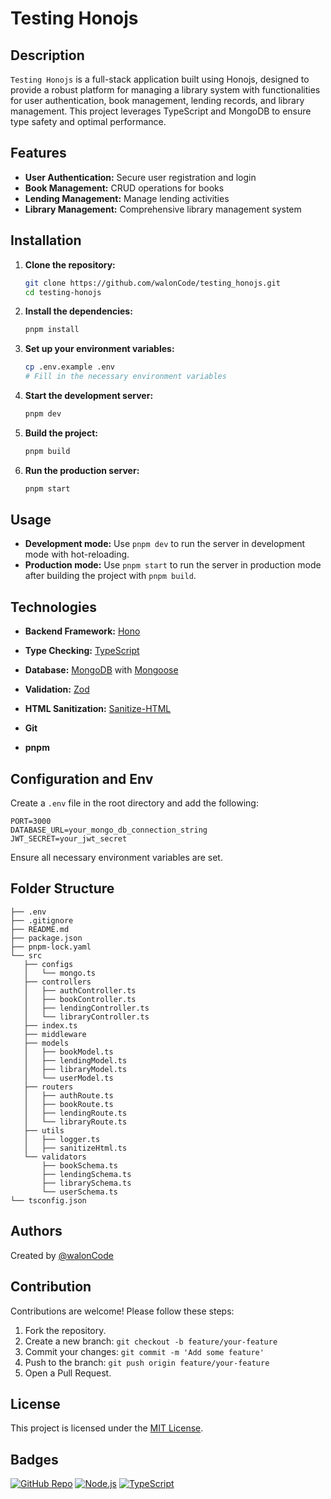 # Testing Honojs

## Description

`Testing Honojs` is a full-stack application built using Honojs, designed to provide a robust platform for managing a library system with functionalities for user authentication, book management, lending records, and library management. This project leverages TypeScript and MongoDB to ensure type safety and optimal performance.

## Features

- **User Authentication:** Secure user registration and login
- **Book Management:** CRUD operations for books
- **Lending Management:** Manage lending activities
- **Library Management:** Comprehensive library management system

## Installation

1. **Clone the repository:**
    ```bash
    git clone https://github.com/walonCode/testing_honojs.git
    cd testing-honojs
    ```

2. **Install the dependencies:**
    ```bash
    pnpm install
    ```

3. **Set up your environment variables:**
    ```bash
    cp .env.example .env
    # Fill in the necessary environment variables
    ```

4. **Start the development server:**
    ```bash
    pnpm dev
    ```

5. **Build the project:**
    ```bash
    pnpm build
    ```

6. **Run the production server:**
    ```bash
    pnpm start
    ```

## Usage

- **Development mode:** Use `pnpm dev` to run the server in development mode with hot-reloading.
- **Production mode:** Use `pnpm start` to run the server in production mode after building the project with `pnpm build`.

## Technologies

- **Backend Framework:** [Hono](https://github.com/honojs/hono)
- **Type Checking:** [TypeScript](https://www.typescriptlang.org/)
- **Database:** [MongoDB](https://www.mongodb.com/) with [Mongoose](https://mongoosejs.com/)
- **Validation:** [Zod](https://zod.dev/)
- **HTML Sanitization:** [Sanitize-HTML](https://github.com/apostrophecms/sanitize-html)

- **Git**
- **pnpm**

## Configuration and Env

Create a `.env` file in the root directory and add the following:

```env
PORT=3000
DATABASE_URL=your_mongo_db_connection_string
JWT_SECRET=your_jwt_secret
```

Ensure all necessary environment variables are set.

## Folder Structure

```
├── .env
├── .gitignore
├── README.md
├── package.json
├── pnpm-lock.yaml
└── src
   ├── configs
   │   └── mongo.ts
   ├── controllers
   │   ├── authController.ts
   │   ├── bookController.ts
   │   ├── lendingController.ts
   │   └── libraryController.ts
   ├── index.ts
   ├── middleware
   ├── models
   │   ├── bookModel.ts
   │   ├── lendingModel.ts
   │   ├── libraryModel.ts
   │   └── userModel.ts
   ├── routers
   │   ├── authRoute.ts
   │   ├── bookRoute.ts
   │   ├── lendingRoute.ts
   │   └── libraryRoute.ts
   ├── utils
   │   ├── logger.ts
   │   ├── sanitizeHtml.ts
   └── validators
       ├── bookSchema.ts
       ├── lendingSchema.ts
       ├── librarySchema.ts
       └── userSchema.ts
└── tsconfig.json
```

## Authors

Created by [@walonCode](https://github.com/walonCode)

## Contribution

Contributions are welcome! Please follow these steps:

1. Fork the repository.
2. Create a new branch: `git checkout -b feature/your-feature`
3. Commit your changes: `git commit -m 'Add some feature'`
4. Push to the branch: `git push origin feature/your-feature`
5. Open a Pull Request.

## License

This project is licensed under the [MIT License](LICENSE).

## Badges

[![GitHub Repo](https://img.shields.io/badge/GitHub-repo-blue?style=for-the-badge&logo=github&logoColor=white)](https://github.com/your-username/testing-honojs)
[![Node.js](https://img.shields.io/badge/Node.js-14.17.0-green?style=for-the-badge&logo=nodedotjs&logoColor=white)](https://nodejs.org/)
[![TypeScript](https://img.shields.io/badge/TypeScript-3.9-purple?style=for-the-badge&logo=typescript&logoColor=white)](https://www.typescriptlang.org/)
```